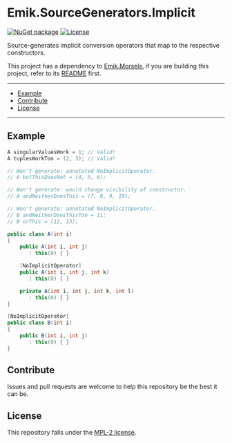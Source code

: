 # Emik.SourceGenerators.Implicit

[![NuGet package](https://img.shields.io/nuget/v/Emik.SourceGenerators.Implicit.svg?logo=NuGet)](https://www.nuget.org/packages/Emik.SourceGenerators.Implicit)
[![License](https://img.shields.io/github/license/Emik03/Emik.SourceGenerators.Implicit.svg?style=flat)](https://github.com/Emik03/Emik.SourceGenerators.Implicit/blob/main/LICENSE)

Source-generates implicit conversion operators that map to the respective constructors.

This project has a dependency to [Emik.Morsels](https://github.com/Emik03/Emik.Morsels), if you are building this
project, refer to its [README](https://github.com/Emik03/Emik.Morsels/blob/main/README.md) first.

---

- [Example](#example)
- [Contribute](#contribute)
- [License](#license)

---

## Example

```csharp
A singularValuesWork = 1; // Valid!
A tuplesWorkToo = (2, 3); // Valid!

// Won't generate: annotated NoImplicitOperator.
// A butThisDoesNot = (4, 5, 6);

// Won't generate: would change visibility of constructor.
// A andNeitherDoesThis = (7, 8, 9, 10); 

// Won't generate: annotated NoImplicitOperator.
// B andNeitherDoesThisToo = 11; 
// B orThis = (12, 13);

public class A(int i)
{
    public A(int i, int j)
       : this(0) { }

    [NoImplicitOperator]
    public A(int i, int j, int k)
       : this(0) { }

    private A(int i, int j, int k, int l)
       : this(0) { }
}

[NoImplicitOperator]
public class B(int i)
{
    public B(int i, int j)
       : this(0) { }
}
```

## Contribute

Issues and pull requests are welcome to help this repository be the best it can be.

## License

This repository falls under the [MPL-2 license](https://www.mozilla.org/en-US/MPL/2.0/).
